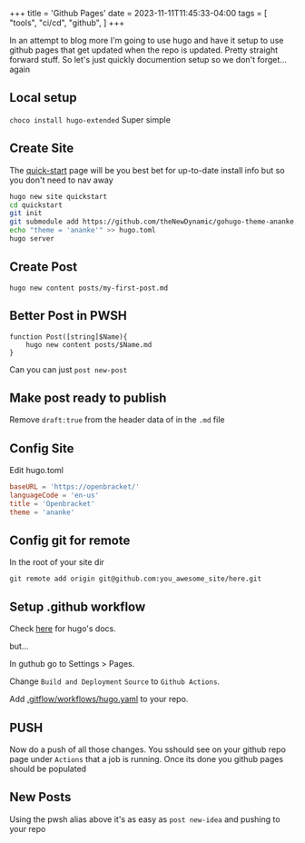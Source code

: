 +++
title = 'Github Pages'
date = 2023-11-11T11:45:33-04:00
tags = [
    "tools",
    "ci/cd",
    "github",
]
+++

In an attempt to blog more I'm going to use hugo and have it setup to use github pages that get updated when the repo is updated. Pretty straight forward stuff. So let's just quickly documention setup so we don't forget... again
<!--more-->
## Local setup

`choco install hugo-extended`
Super simple

## Create Site

The [quick-start](https://gohugo.io/getting-started/quick-start) page will be you best bet for up-to-date install info but so you don't need to nav away

```bash
hugo new site quickstart
cd quickstart
git init
git submodule add https://github.com/theNewDynamic/gohugo-theme-ananke.git themes/ananke
echo "theme = 'ananke'" >> hugo.toml
hugo server
```

## Create Post

`hugo new content posts/my-first-post.md`

## Better Post in PWSH

```pwsh
function Post([string]$Name){
    hugo new content posts/$Name.md
}                                                                                                                        
```

Can you can just `post new-post`

## Make post ready to publish

Remove `draft:true` from the header data of in the `.md` file

## Config Site

Edit hugo.toml

```toml
baseURL = 'https://openbracket/'
languageCode = 'en-us'
title = 'Openbracket'
theme = 'ananke'
```

## Config git for remote

In the root of your site dir

`git remote add origin git@github.com:you_awesome_site/here.git`

## Setup .github workflow

Check [here](https://gohugo.io/hosting-and-deployment/hosting-on-github/) for hugo's docs.

but...

In guthub go to Settings > Pages.

Change `Build and Deployment` `Source` to `Github Actions`.

Add [.gitflow/workflows/hugo.yaml](https://github.com/bardic/obsite/blob/main/.github/workflows/hugo.yaml) to your repo.

## PUSH

Now do a push of all those changes.  You sshould see on your github repo page under `Actions` that a job is running. Once its done you github pages should be populated

## New Posts

Using the pwsh alias above it's as easy as `post new-idea` and pushing to your repo
